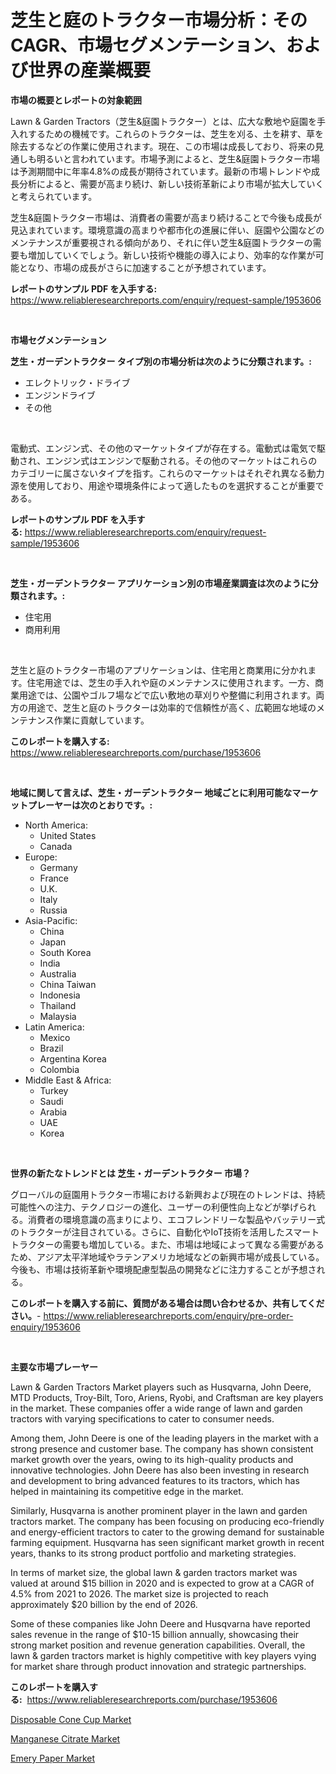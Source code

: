 <p><h1>芝生と庭のトラクター市場分析：そのCAGR、市場セグメンテーション、および世界の産業概要</h1></p><p><strong>市場の概要とレポートの対象範囲</strong></p>
<p><p>Lawn & Garden Tractors（芝生&庭園トラクター）とは、広大な敷地や庭園を手入れするための機械です。これらのトラクターは、芝生を刈る、土を耕す、草を除去するなどの作業に使用されます。現在、この市場は成長しており、将来の見通しも明るいと言われています。市場予測によると、芝生&庭園トラクター市場は予測期間中に年率4.8%の成長が期待されています。最新の市場トレンドや成長分析によると、需要が高まり続け、新しい技術革新により市場が拡大していくと考えられています。</p><p>芝生&庭園トラクター市場は、消費者の需要が高まり続けることで今後も成長が見込まれています。環境意識の高まりや都市化の進展に伴い、庭園や公園などのメンテナンスが重要視される傾向があり、それに伴い芝生&庭園トラクターの需要も増加していくでしょう。新しい技術や機能の導入により、効率的な作業が可能となり、市場の成長がさらに加速することが予想されています。</p></p>
<p><strong>レポートのサンプル PDF を入手する:</strong> <a href="https://www.reliableresearchreports.com/enquiry/request-sample/1953606">https://www.reliableresearchreports.com/enquiry/request-sample/1953606</a></p>
<p>&nbsp;</p>
<p><strong>市場セグメンテーション</strong></p>
<p><strong>芝生・ガーデントラクター タイプ別の市場分析は次のように分類されます。:</strong></p>
<p><ul><li>エレクトリック・ドライブ</li><li>エンジンドライブ</li><li>その他</li></ul></p>
<p>&nbsp;</p>
<p><p>電動式、エンジン式、その他のマーケットタイプが存在する。電動式は電気で駆動され、エンジン式はエンジンで駆動される。その他のマーケットはこれらのカテゴリーに属さないタイプを指す。これらのマーケットはそれぞれ異なる動力源を使用しており、用途や環境条件によって適したものを選択することが重要である。</p></p>
<p><strong>レポートのサンプル PDF を入手する:</strong>&nbsp;<a href="https://www.reliableresearchreports.com/enquiry/request-sample/1953606">https://www.reliableresearchreports.com/enquiry/request-sample/1953606</a></p>
<p>&nbsp;</p>
<p><strong> 芝生・ガーデントラクター アプリケーション別の市場産業調査は次のように分類されます。:</strong></p>
<p><ul><li>住宅用</li><li>商用利用</li></ul></p>
<p>&nbsp;</p>
<p><p>芝生と庭のトラクター市場のアプリケーションは、住宅用と商業用に分かれます。住宅用途では、芝生の手入れや庭のメンテナンスに使用されます。一方、商業用途では、公園やゴルフ場などで広い敷地の草刈りや整備に利用されます。両方の用途で、芝生と庭のトラクターは効率的で信頼性が高く、広範囲な地域のメンテナンス作業に貢献しています。</p></p>
<p><strong>このレポートを購入する:</strong>&nbsp; <a href="https://www.reliableresearchreports.com/purchase/1953606">https://www.reliableresearchreports.com/purchase/1953606</a></p>
<p>&nbsp;</p>
<p><strong>地域に関して言えば、芝生・ガーデントラクター 地域ごとに利用可能なマーケットプレーヤーは次のとおりです。:</strong></p>
<p><ul>
    <li>
        North America:
        <ul>
            <li>United States</li>
            <li>Canada</li>
        </ul>
    </li>
    <li>
        Europe:
        <ul>
            <li>Germany</li>
            <li>France</li>
            <li>U.K.</li>
            <li>Italy</li>
            <li>Russia</li>
        </ul>
    </li>
    <li>
        Asia-Pacific:
        <ul>
            <li>China</li>
            <li>Japan</li>
            <li>South Korea</li>
            <li>India</li>
            <li>Australia</li>
            <li>China Taiwan</li>
            <li>Indonesia</li>
            <li>Thailand</li>
            <li>Malaysia</li>
        </ul>
    </li>
    <li>
        Latin America:
        <ul>
            <li>Mexico</li>
            <li>Brazil</li>
            <li>Argentina Korea</li>
            <li>Colombia</li>
        </ul>
    </li>
    <li>
        Middle East & Africa:
        <ul>
            <li>Turkey</li>
            <li>Saudi</li>
            <li>Arabia</li>
            <li>UAE</li>
            <li>Korea</li>
        </ul>
    </li>
    </ul></p>
<p>&nbsp;</p>
<p><strong>世界の新たなトレンドとは 芝生・ガーデントラクター 市場？</strong></p>
<p><p>グローバルの庭園用トラクター市場における新興および現在のトレンドは、持続可能性への注力、テクノロジーの進化、ユーザーの利便性向上などが挙げられる。消費者の環境意識の高まりにより、エコフレンドリーな製品やバッテリー式のトラクターが注目されている。さらに、自動化やIoT技術を活用したスマートトラクターの需要も増加している。また、市場は地域によって異なる需要があるため、アジア太平洋地域やラテンアメリカ地域などの新興市場が成長している。今後も、市場は技術革新や環境配慮型製品の開発などに注力することが予想される。</p></p>
<p><strong>このレポートを購入する前に、質問がある場合は問い合わせるか、共有してください。</strong>- <a href="https://www.reliableresearchreports.com/enquiry/pre-order-enquiry/1953606">https://www.reliableresearchreports.com/enquiry/pre-order-enquiry/1953606</a></p>
<p>&nbsp;</p>
<p><strong>主要な市場プレーヤー</strong></p>
<p><p>Lawn & Garden Tractors Market players such as Husqvarna, John Deere, MTD Products, Troy-Bilt, Toro, Ariens, Ryobi, and Craftsman are key players in the market. These companies offer a wide range of lawn and garden tractors with varying specifications to cater to consumer needs.</p><p>Among them, John Deere is one of the leading players in the market with a strong presence and customer base. The company has shown consistent market growth over the years, owing to its high-quality products and innovative technologies. John Deere has also been investing in research and development to bring advanced features to its tractors, which has helped in maintaining its competitive edge in the market.</p><p>Similarly, Husqvarna is another prominent player in the lawn and garden tractors market. The company has been focusing on producing eco-friendly and energy-efficient tractors to cater to the growing demand for sustainable farming equipment. Husqvarna has seen significant market growth in recent years, thanks to its strong product portfolio and marketing strategies.</p><p>In terms of market size, the global lawn & garden tractors market was valued at around $15 billion in 2020 and is expected to grow at a CAGR of 4.5% from 2021 to 2026. The market size is projected to reach approximately $20 billion by the end of 2026.</p><p>Some of these companies like John Deere and Husqvarna have reported sales revenue in the range of $10-15 billion annually, showcasing their strong market position and revenue generation capabilities. Overall, the lawn & garden tractors market is highly competitive with key players vying for market share through product innovation and strategic partnerships.</p></p>
<p><strong>このレポートを購入する:</strong>&nbsp;&nbsp;<a href="https://www.reliableresearchreports.com/purchase/1953606">https://www.reliableresearchreports.com/purchase/1953606</a></p>
<p><p><a href="https://confirmed-shield-e13.notion.site/Disposable-Cone-Cup-Market-Research-Report-Provides-thorough-Industry-Overview-which-offers-an-In-D-8602d87a40b14c26b793b5b841abc11d">Disposable Cone Cup Market</a></p><p><a href="https://github.com/fiixsa/Market-Research-Report-List-1/blob/main/manganese-citrate-market.md">Manganese Citrate Market</a></p><p><a href="https://github.com/Airanohannonzb68e5pb53oc1/Market-Research-Report-List-1/blob/main/emery-paper-market.md">Emery Paper Market</a></p></p>